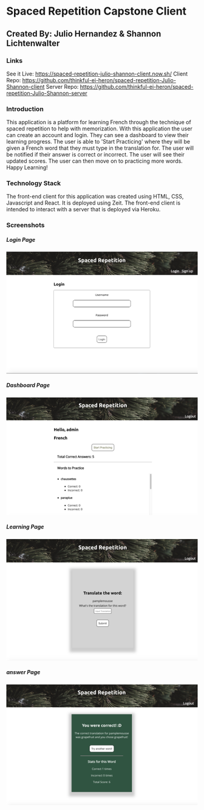 # Spaced Repetition Capstone Client
## Created By: Julio Hernandez & Shannon Lichtenwalter

### Links
See it Live: https://spaced-repetition-julio-shannon-client.now.sh/
Client Repo: https://github.com/thinkful-ei-heron/spaced-repetition-Julio-Shannon-client
Server Repo: https://github.com/thinkful-ei-heron/spaced-repetition-Julio-Shannon-server

### Introduction
This application is a platform for learning French through the technique of spaced repetition to help with memorization. With this application the user can create an account and login. They can see a dashboard to view their learning progress. The user is able to 'Start Practicing' where they will be given a French word that they must type in the translation for. The user will be notified if their answer is correct or incorrect. The user will see their updated scores. The user can then move on to practicing more words. Happy Learning!

### Technology Stack
The front-end client for this application was created using HTML, CSS, Javascript and React. It is deployed using Zeit. The front-end client is intended to interact with a server that is deployed via Heroku.


### Screenshots

##### Login Page
  ![LoginPage](./src/images/loginPage.png)

##### Dashboard Page
  ![DashboardPage](./src/images/DashboardPage.png)

##### Learning Page
  ![LearningPage](./src/images/learningPage.png)

  ##### answer Page
  ![answerPage](./src/images/answerPage.png)